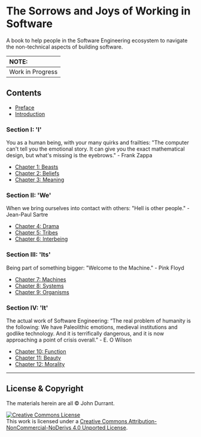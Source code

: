 # The Sorrows and Joys of Working in Software
A book to help people in the Software Engineering ecosystem to navigate the non-technical aspects of building software.

| NOTE: |
| :--- |
| Work in Progress |

## Contents

* [Preface](preface.md)
* [Introduction](introduction.md)

### Section I: 'I'
You as a human being, with your many quirks and frailties: "The computer can't tell you the emotional story. It can give you the exact mathematical design, but what's missing is the eyebrows." - Frank Zappa

* [Chapter 1: Beasts](ch1-beasts.md)
* [Chapter 2: Beliefs](ch2-beliefs.md)
* [Chapter 3: Meaning](ch3-meaning.md)

### Section II: 'We'
When we bring ourselves into contact with others: "Hell is other people." - Jean-Paul Sartre

* [Chapter 4: Drama](ch4-drama.md)
* [Chapter 5: Tribes](ch5-tribes.md)
* [Chapter 6: Interbeing](ch6-interbeing.md)

### Section III: 'Its'
Being part of something bigger: "Welcome to the Machine." - Pink Floyd

* [Chapter 7: Machines](ch7-machines.md)
* [Chapter 8: Systems](ch8-systems.md)
* [Chapter 9: Organisms](ch9-organisms.md)

### Section IV: 'It'
The actual work of Software Engineering: “The real problem of humanity is the following: We have Paleolithic emotions, medieval institutions and godlike technology.  And it is terrifically dangerous, and it is now approaching a point of crisis overall.” - E. O Wilson

* [Chapter 10: Function](ch10-function.md)
* [Chapter 11: Beauty](ch11-beauty.md)
* [Chapter 12: Morality](ch12-morality.md)


----

## License & Copyright

The materials herein are all &copy; John Durrant.

<a rel="license" href="http://creativecommons.org/licenses/by-nc-nd/4.0/"><img alt="Creative Commons License" style="border-width:0" src="https://i.creativecommons.org/l/by-nc-nd/4.0/88x31.png" /></a><br />This work is licensed under a <a rel="license" href="http://creativecommons.org/licenses/by-nc-nd/4.0/">Creative Commons Attribution-NonCommercial-NoDerivs 4.0 Unported License</a>.
